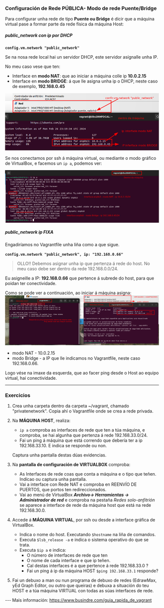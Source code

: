 ### Configuración de Rede PÚBLICA- Modo de rede Puente/Bridge

Para configurar unha rede de tipo **Puente ou Bridge** é dicir que a máquina virtual pase a formar parte da rede física da máquina Host:

##### public_network con ip por DHCP
**`config.vm.network "public_network"`**

Se na nosa rede local hai un servidor DHCP, este servidor asígnalle unha IP.

No meu caso vese que ten:
+ Interface en **modo NAT**: que ao iniciar a máquina colle ip **10.0.2.15**
+ Interface en **modo BRIDGE**: á que lle asigna unha ip o DHCP, neste caso de exemplo, **192.168.0.45**

![Rede Bridge](./images/publicnetworkconfiginterfaces.png)

Se nos conectamos por ssh á máquina virtual, ou mediante o modo gráfico de VirtualBox, e facemos un `ip a`, podemos ver:

![IP a public_network](./images/publicnetworkIPA.png)

##### public_network ip FIXA

Engadiríamos no Vagrantfile unha liña como a que sigue.

**`config.vm.network "public_network", ip: "192.168.0.66"`**
> OLLO!! Debemos asignar unha ip que pertenza á rede do host. No meu caso debe ser dentro da rede 192.168.0.0/24.

Eu asigneille a IP: **192.168.0.66** que pertence á subrede do host, para que poidan ter conectividade.

Como se pode ver a continuación, ao iniciar á máquina asigna:
![public_network ip fixa](./images/publicnetworkipfija.png)

+ modo NAT - 10.0.2.15
+ modo Bridge - a IP que lle indicamos no Vagrantfile, neste caso 192.168.0.66.

Logo vése na imaxe da esquerda, que ao facer ping desde o Host ao equipo virtual, hai conectividade.

---
### Exercicios

1) Crea unha carpeta dentro da carpeta ~/vagrant, chamado "privatenetwork". Copia ahí o Vagrantfile onde se crea a rede privada.

1) Na **MÁQUINA HOST**, realiza:
    + `ip a` comproba as interfaces de rede que ten a túa máquina, e comproba, se hai algunha que pertenza á rede 192.168.33.0/24.
    + Fai un ping á máquina que está correndo que debería ter a ip 192.168.33.10. E indica se responde ou non. 
    
    Captura unha pantalla destas dúas evidencias.

1) Na **pantalla de configuración de VIRTUALBOX** comproba:
    + As Interfaces de rede coas que conta a máquina e o tipo que teñen. Indícao ou captura unha pantalla.
    + Vai a interface con Rede NAT e comproba en REENVÍO DE PUERTOS, que portos ten redireccionados.
    + Vai ao menú de VirtualBox ***Archivo-> Herramientas -> Administrador de red*** e comproba na pestaña *Redes solo-anfitrión* se aparece a interface de rede da máquina host que está na rede 192.168.30.0.

1) Accede á **MÁQUINA VIRTUAL**, por ssh ou desde a interface gráfica de VirtualBox.
    + Indica o nome do host. Executando `$hostname` na liña de comandos.
    + Executa `$lsb_release -a` e indica o sistema operativo do que se trata.
    + Executa `$ip a` e indica:
        + O número de interfaces de rede que ten
        + O nome de cada interface e que ip teñen.
        + Cal destas interfaces é a que pertence á rede 192.168.33.0 ?
        + Fai un ping á ip da máquina HOST `$ping 192.168.33.1` responde?
1) Fai un debuxo a man ou nun programa de debuxo de redes (EdrawMax, yEd Graph Editor, ou outro que queiras) e debuxa a situación do teu HOST e a túa máquina VIRTUAL con todas as súas interfaces de rede.








--- Mais información: https://www.busindre.com/guia_rapida_de_vagrant
